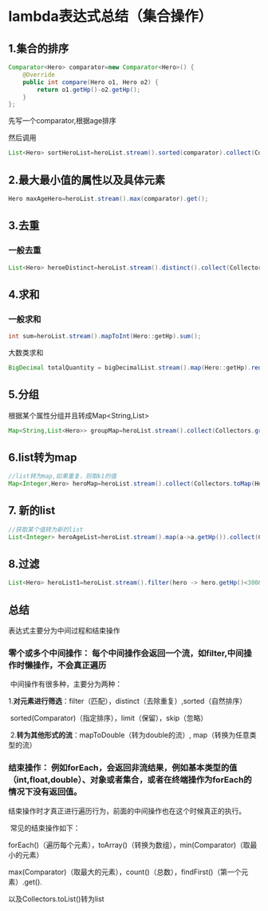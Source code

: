 # lambda表达式总结（集合操作）

## 1.集合的排序

```java
Comparator<Hero> comparator=new Comparator<Hero>() {
    @Override
    public int compare(Hero o1, Hero o2) {
        return o1.getHp()-o2.getHp();
    }
};
```

先写一个comparator,根据age排序

然后调用

```java
List<Hero> sortHeroList=heroList.stream().sorted(comparator).collect(Collectors.toList());
```

## 2.最大最小值的属性以及具体元素

```java
Hero maxAgeHero=heroList.stream().max(comparator).get();
```

## 3.去重

### 一般去重

```java
List<Hero> heroeDistinct=heroList.stream().distinct().collect(Collectors.toList());
```

## 4.求和

### 一般求和

```java
int sum=heroList.stream().mapToInt(Hero::getHp).sum();
```

大数类求和

```java
BigDecimal totalQuantity = bigDecimalList.stream().map(Hero::getHp).reduce(BigDecimal.ZERO,BigDecimal::add);
```

## 5.分组

根据某个属性分组并且转成Map<String,List<Hero>>

```java
Map<String,List<Hero>> groupMap=heroList.stream().collect(Collectors.groupingBy(Hero::getSex));
```

## 6.list转为map

```java
//list转为map,如果重复，则取k1的值
Map<Integer,Hero> heroMap=heroList.stream().collect(Collectors.toMap(Hero::getHp,a->a,(k1,k2)->k1));
```

## 7. 新的list

```java
//获取某个值转为新的list
List<Integer> heroAgeList=heroList.stream().map(a->a.getHp()).collect(Collectors.toList());
```

## 8.过滤

```java
List<Hero> heroList1=heroList.stream().filter(hero -> hero.getHp()<300&&hero.getHp()>100).collect(Collectors.toList());
```

## 总结

表达式主要分为中间过程和结束操作

### 零个或多个中间操作： 每个中间操作会返回一个流，如filter,中间操作时懒操作，不会真正遍历

​     中间操作有很多种，主要分为两种：

​     1.**对元素进行筛选**：filter（匹配），distinct（去除重复）,sorted（自然排序）

​                     sorted(Comparator)（指定排序），limit（保留），skip（忽略）

​     2.**转为其他形式的流**：mapToDouble（转为double的流）, map（转换为任意类型的流）

 

### 结束操作： 例如forEach，会返回非流结果，例如基本类型的值（int,float,double）、对象或者集合，或者在终端操作为forEach的情况下没有返回值。

​     结束操作时才真正进行遍历行为，前面的中间操作也在这个时候真正的执行。

​     常见的结束操作如下：

​      forEach()（遍历每个元素），toArray()（转换为数组），min(Comparator)（取最小的元素）

​      max(Comparator)（取最大的元素），count()（总数），findFirst()（第一个元素）.get(). 

以及Collectors.toList()转为list